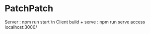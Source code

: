 # PatchPatch
Server : npm run start \n
Client build + serve : npm run serve
 access localhost:3000/
